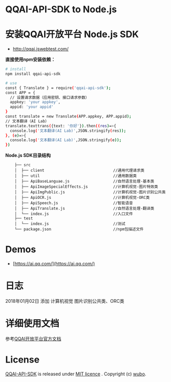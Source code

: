 # QQAI-API-SDK to Node.js

# 安装QQAI开放平台 Node.js SDK

* http://qqai.jswebtest.com/

**直接使用npm安装依赖：**
```sh
# install
npm install qqai-api-sdk

# use
const { Translate } = require('qqai-api-sdk');
const APP = {
  // 设置请求数据（应用密钥、接口请求参数）
  appkey: 'your appkey',
  appid: 'your appid'
}
const translate = new Translate(APP.appkey, APP.appid);
// 文本翻译（AI Lab）
translate.texttrans({text: '你好'}).then((res)=>{
  console.log('文本翻译(AI Lab)',JSON.stringify(res));
}, (e)=>{
  console.log('文本翻译(AI Lab)',JSON.stringify(e));
})
```

**Node.js SDK目录结构**

        ├── src
        │  ├── client                              //通用代理请求类
        │  ├── util                                //通用数据类
        │  ├── ApiBaseLanguae.js                   //自然语言处理-基本类    
        │  ├── ApiImageSpecialEffects.js           //计算机视觉-图片特效类  
        │  ├── ApiImgPublic.js                     //计算机视觉-图片识别公共类  
        │  ├── ApiOCR.js                           //计算机视觉-ORC类     
        │  ├── ApiSpeech.js                        //智能语音 
        │  ├── ApiTranslate.js                     //自然语言处理-翻译类  
        │  └── index.js                            //入口文件
        ├── test                                   
        │  └── index.js                            //测试
        └── package.json                           //npm包描述文件
# Demos

* [https://ai.qq.com/](https://ai.qq.com/)

# 日志
2018年01月02日  添加 计算机视觉 图片识别公共类、ORC类

# 详细使用文档

参考[QQAI开放平台官方文档](https://ai.qq.com/doc/index.shtml)

# License

[QQAI-API-SDK](https://github.com/w89612b/qqai-api-sdk) is released under [MIT licence](https://www.webrtc-experiment.com/licence/) . Copyright (c) [wubo](http://www.jswebtest.com/).
